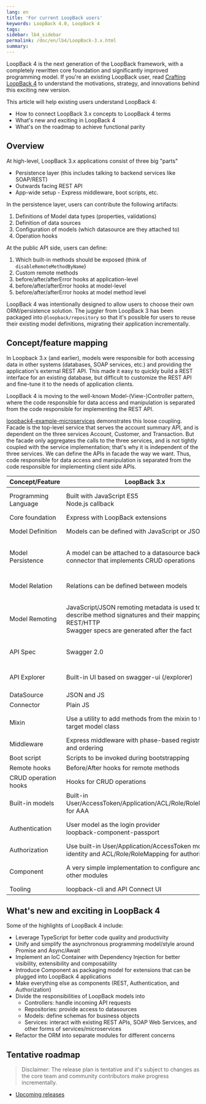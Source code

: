 ```yaml
---
lang: en
title: 'For current LoopBack users'
keywords: LoopBack 4.0, LoopBack 4
tags:
sidebar: lb4_sidebar
permalink: /doc/en/lb4/LoopBack-3.x.html
summary:
---
```


LoopBack 4 is the next generation of the LoopBack framework, with a completely
rewritten core foundation and significantly improved programming model.
If you're an existing LoopBack user, read [Crafting LoopBack 4](Crafting-LoopBack-4.html)
to understand the motivations, strategy, and innovations behind this exciting
new version.

This article will help existing users understand LoopBack 4:

- How to connect LoopBack 3.x concepts to LoopBack 4 terms
- What's new and exciting in LoopBack 4
- What's on the roadmap to achieve functional parity

## Overview

At high-level, LoopBack 3.x applications consist of three big "parts"

  - Persistence layer (this includes talking to backend services like SOAP/REST)
  - Outwards facing REST API
  - App-wide setup - Express middleware, boot scripts, etc.

In the persistence layer, users can contribute the following artifacts:

  1. Definitions of Model data types (properties, validations)
  2. Definition of data sources
  3. Configuration of models (which datasource are they attached to)
  4. Operation hooks

At the public API side, users can define:

  1. Which built-in methods should be exposed (think of `disableRemoteMethodByName`)
  2. Custom remote methods
  3. before/after/afterError hooks at application-level
  4. before/after/afterError hooks at model-level
  5. before/after/afterError hooks at model method level

LoopBack 4 was intentionally designed to allow users to choose their own
ORM/persistence solution. The juggler from LoopBack 3 has been packaged into
`@loopback/repository` so that it's possible for users to reuse their
existing model definitions, migrating their application incrementally.

## Concept/feature mapping

In Loopback 3.x (and earlier), models were responsible for both accessing data
in other systems (databases, SOAP services, etc.) and providing the
application's external REST API. This made it easy to quickly build a REST
interface for an existing database, but difficult to customize the REST API
and fine-tune it to the needs of application clients.

LoopBack 4 is moving to the well-known Model-(View-)Controller pattern,
where the code responsible for data access and manipulation is separated
from the code responsible for implementing the REST API.

[loopback4-example-microservices](https://github.com/strongloop/loopback4-example-microservices)
demonstrates this loose coupling. Facade is the top-level service that serves
the account summary API, and is dependent on the three services Account,
Customer, and Transaction. But the facade only aggregates the calls to the
three services, and is not tightly coupled with the service implementation;
that's why it is independent of the three services. We can define the APIs in
facade the way we want. Thus, code responsible for data access and manipulation
is separated from the code responsible for implementing client side APIs.


| Concept/Feature       | LoopBack 3.x                                   | LoopBack 4                                        |
| --------------------- | ---------------------------------------------- | ------------------------------------------------- |
| Programming Language  | Built with JavaScript ES5<br>Node.js callback  | TypeScript 2.6.x & JavaScript ES2016/2017<br>Promise & Async/Await |
| Core foundation       | Express with LoopBack extensions               | Home-grown IoC container                          |
| Model Definition      | Models can be defined with JavaScript or JSON  | Models can be defined with TypeScript/JavaScript/JSON(TBA) |
| Model Persistence     | A model can be attached to a datasource backed by a connector that implements CRUD operations | [Repositories](https://github.com/strongloop/loopback-next/tree/master/packages/repository) are introduced to represent persistence related operations; a repository binds a model metadata to a datasource |
| Model Relation        | Relations can be defined between models        | (TBA) Relations can be defined between models but they will be realized between repositories |
| Model Remoting        | JavaScript/JSON remoting metadata is used to describe method signatures and their mapping to REST/HTTP<br>Swagger specs are generated after the fact | Remoting metadata can be supplied by OpenAPI JSON/YAML documents or generated automatically through TypeScript decorators |
| API Spec              | Swagger 2.0                                    | OpenAPI Spec 3.0 and potentially other API specs such as GraphQL, gRPC, etc. |
| API Explorer          | Built-in UI based on swagger-ui (/explorer)    | (Beta) Expose OpenAPI specs and a browser redirect to Swagger UI hosted by loopback.io |
| DataSource            | JSON and JS                                    | JSON/JS/TypeScript                               |
| Connector             | Plain JS                                       | JS and TypeScript (TBA)                          |
| Mixin                 | Use a utility to add methods from the mixin to the target model class | Use ES2015 mixin classes pattern supported by [TypeScript 2.2 and above](https://www.typescriptlang.org/docs/handbook/release-notes/typescript-2-2.html) |
| Middleware            | Express middleware with phase-based registration and ordering | Sequence consisting of actions |
| Boot script           | Scripts to be invoked during bootstrapping     | (TBD)                                             |
| Remote hooks          | Before/After hooks for remote methods          | Sequence/actions                                  |
| CRUD operation hooks  | Hooks for CRUD operations                      | Sequence/actions                                  |
| Built-in models       | Built-in User/AccessToken/Application/ACL/Role/RoleMapping for AAA | (TBD) |
| Authentication        | User model as the login provider<br>loopback-component-passport | (TBA) Authentication component ([@loopback/authentication](https://github.com/strongloop/loopback-next/tree/master/packages/authentication)) with extensibility to strategy providers |
| Authorization         | Use built-in User/Application/AccessToken model for identity and ACL/Role/RoleMapping for authorization | (TBD) Authorization component |
| Component             | A very simple implementation to configure and invoke other modules | A fully-fledged packaging model that allows contribution of extensions from other modules |
| Tooling               | loopback-cli and API Connect UI                | [@loopback/cli](https://github.com/strongloop/loopback-next/tree/master/packages/cli) |


## What's new and exciting in LoopBack 4

Some of the highlights of LoopBack 4 include:

- Leverage TypeScript for better code quality and productivity
- Unify and simplify the asynchronous programming model/style around Promise
and Async/Await
- Implement an IoC Container with Dependency Injection for better visibility,
extensibility and composability
- Introduce Component as packaging model for extensions that can be plugged into
LoopBack 4 applications
- Make everything else as components (REST, Authentication, and Authorization)
- Divide the responsibilities of LoopBack models into
  - Controllers: handle incoming API requests
  - Repositories: provide access to datasources
  - Models: define schemas for business objects
  - Services: interact with existing REST APIs, SOAP Web Services, and other
forms of services/microservices
- Refactor the ORM into separate modules for different concerns

## Tentative roadmap

> Disclaimer: The release plan is tentative and it's subject to changes as the
core team and community contributors make progress incrementally.

- [Upcoming releases](https://github.com/strongloop/loopback-next/wiki/Upcoming-Releases)
